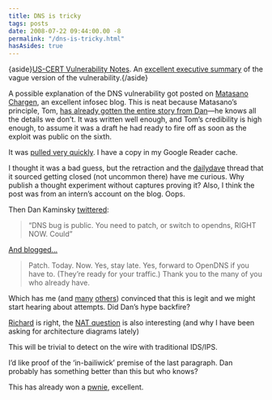 ```yaml
---
title: DNS is tricky
tags: posts
date: 2008-07-22 09:44:00.00 -8
permalink: "/dns-is-tricky.html"
hasAsides: true
---
```

{aside}[US-CERT Vulnerability Notes](http://www.kb.cert.org/vuls/id/800113). An [excellent executive summary](http://www.ioactive.com/DNSExecutiveOverview.pdf) of the vague version of the vulnerability.{/aside}

A possible explanation of the DNS vulnerability got posted on [Matasano Chargen](http://www.matasano.com/log/), an excellent infosec blog. This is neat because Matasano’s principle, Tom, [has already gotten the entire story from Dan](http://www.matasano.com/log/1093/patch-your-non-djbdns-server-now-dan-was-right-i-was-wrong/)—he knows all the details we don’t. It was written well enough, and Tom’s credibility is high enough, to assume it was a draft he had ready to fire off as soon as the exploit was public on the sixth.

It was [pulled very quickly](http://www.matasano.com/log/1105/regarding-the-post-on-chargen-earlier-today/). I have a copy in my Google Reader cache.

I thought it was a bad guess, but the retraction and the [dailydave](http://lists.immunitysec.com/pipermail/dailydave/2008-July/thread.htm) thread that it sourced getting closed (not uncommon there) have me curious. Why publish a thought experiment without captures proving it? Also, I think the post was from an intern’s account on the blog. Oops.

Then Dan Kaminsky [twittered](http://twitter.com/dakami/statuses/864746468):

> “DNS bug is public. You need to patch, or switch to opendns, RIGHT NOW. Could”

[And blogged…](http://www.doxpara.com/?p=1176)

> Patch. Today. Now. Yes, stay late. Yes, forward to OpenDNS if you have to. (They’re ready for your traffic.) Thank you to the many of you who already have.

Which has me (and [many](http://isc.sans.org/diary.html?storyid=4765&rss) [others](http://spiresecurity.typepad.com/spire_security_viewpoint/2008/07/heres-a-thought-if-you-really-want-to-keep-a-secret.html)) convinced that this is legit and we might start hearing about attempts. Did Dan’s hype backfire?

[Richard](http://taosecurity.blogspot.com/) is right, the [NAT question](http://blogs.iss.net/archive/dnsnat.html ) is also interesting (and why I have been asking for architecture diagrams lately)

This will be trivial to detect on the wire with traditional IDS/IPS.

I’d like proof of the ‘in-bailiwick’ premise of the last paragraph.
Dan probably has something better than this but who knows?

This has already won a [pwnie](http://pwnie-awards.org/2008/awards.html#overhypedbug), excellent.